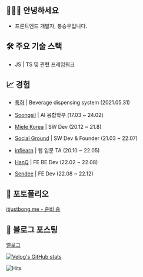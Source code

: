 ## 🧑🏻‍💻  안녕하세요
- 프론트엔드 개발자, 봉승우입니다.

## 🛠  주요 기술 스택
- JS | TS 및 관련 프레임워크

## 📈  경험
- [특허](http://kpat.kipris.or.kr/kpat/biblioa.do?method=biblioFrame&start=biblio&searchFg=N&KeyWord=1020190116920&applno=1020190116920&Gubun=1&sCurrPage=1&searchFg=N&expression=1020190116920&openPageId=View01&isMyConcern=N&isMyFolder=N&config=/main/sharePage_KR.jsp,%20className=jeus_jspwork._main._700_sharePage_5fKR_5fjsp,%20jspUri=%27/main/sharePage_KR.jsp) | Beverage dispensing system  (2021.05.31)

- [Soongsil](https://ssu.ac.kr/) | AI 융합학부 (17.03 ~ 24.02) 
- [Miele Korea](https://www.miele.co.kr/) | SW Dev (20.12 ~ 21.8)
- [Social Ground]() | SW Dev & Founder (21.03 ~ 22.07)
- [inflearn](https://www.inflearn.com) | 웹 입문 TA (20.10 ~ 22.05)
- [HanQ]() | FE BE Dev (22.02 ~ 22.08)
- [Sendee]() | FE Dev (22.08 ~ 22.12) 

## 🎁  포토폴리오
[itjustbong.me - 준비 중](https://github.com/itjustbong)

## 🚀  블로그 포스팅

[벨로그](https://velog.io/@qhdgkdbs)

[![Velog's GitHub stats](https://velog-readme-stats.vercel.app/api?name=qhdgkdbs)](https://velog.io/@qhdgkdbs)

![Hits](https://hits.seeyoufarm.com/api/count/incr/badge.svg?url=https%3A%2F%2Fgithub.com%2Fqhdgkdbs)





